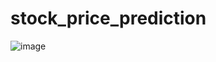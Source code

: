 # stock_price_prediction
![image](https://github.com/user-attachments/assets/de647d65-cd10-499e-af73-f7678d493721)

